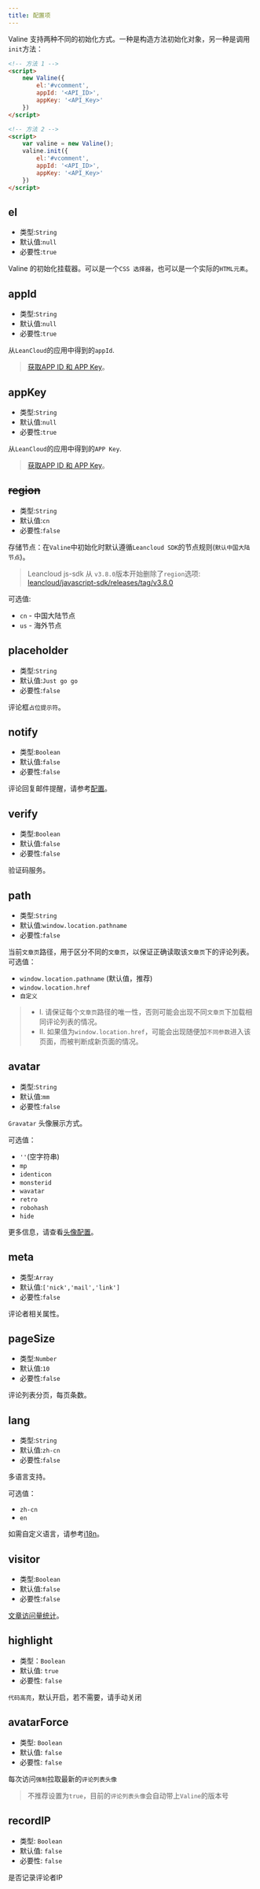 ```yaml
---
title: 配置项
---
```


Valine 支持两种不同的初始化方式。一种是构造方法初始化对象，另一种是调用`init`方法：
```html
<!-- 方法 1 -->
<script>
    new Valine({
        el:'#vcomment',
        appId: '<API_ID>',
        appKey: '<API_Key>'
    })
</script>

<!-- 方法 2 -->
<script>
    var valine = new Valine();
    valine.init({
        el:'#vcomment',
        appId: '<API_ID>',
        appKey: '<API_Key>'
    })
</script>
```

## el
- 类型:`String`
- 默认值:`null`
- 必要性:`true`

Valine 的初始化挂载器。可以是一个`CSS 选择器`，也可以是一个实际的`HTML元素`。

## appId
- 类型:`String`
- 默认值:`null`
- 必要性:`true`

从`LeanCloud`的应用中得到的`appId`.

> [获取APP ID 和 APP Key](/quickstart.html)。

## appKey
- 类型:`String`
- 默认值:`null`
- 必要性:`true`

从`LeanCloud`的应用中得到的`APP Key`.

> [获取APP ID 和 APP Key](/quickstart.html)。


## <del>region</del>
- 类型:`String`
- 默认值:`cn`
- 必要性:`false`

存储节点：在`Valine`中初始化时默认遵循`Leancloud SDK`的节点规则(`默认中国大陆节点`)。

> Leancloud js-sdk 从 `v3.8.0`版本开始删除了`region`选项:  
> [leancloud/javascript-sdk/releases/tag/v3.8.0](https://github.com/leancloud/javascript-sdk/releases/tag/v3.8.0)

可选值:
- `cn` - 中国大陆节点
- `us` - 海外节点

## placeholder
- 类型:`String`
- 默认值:`Just go go`
- 必要性:`false`

评论框`占位提示符`。

## notify
- 类型:`Boolean`
- 默认值:`false`
- 必要性:`false`

评论回复邮件提醒，请参考[配置](https://github.com/xCss/Valine/wiki/Valine-%E8%AF%84%E8%AE%BA%E7%B3%BB%E7%BB%9F%E4%B8%AD%E7%9A%84%E9%82%AE%E4%BB%B6%E6%8F%90%E9%86%92%E8%AE%BE%E7%BD%AE)。

## verify
- 类型:`Boolean`
- 默认值:`false`
- 必要性:`false`

验证码服务。


## path
- 类型:`String`
- 默认值:`window.location.pathname`
- 必要性:`false`

当前`文章页`路径，用于区分不同的`文章页`，以保证正确读取该`文章页`下的评论列表。  
可选值：
- `window.location.pathname` (默认值，推荐)
- `window.location.href`
- `自定义` 

> - I. 请保证每个`文章页`路径的唯一性，否则可能会出现不同`文章页`下加载相同评论列表的情况。  
> - II. 如果值为`window.location.href`，可能会出现随便加`不同参数`进入该页面，而被判断成新页面的情况。



## avatar
- 类型:`String`
- 默认值:`mm`
- 必要性:`false`

`Gravatar` 头像展示方式。

可选值：
- `''`(空字符串)
- `mp`
- `identicon`
- `monsterid`
- `wavatar`
- `retro`
- `robohash`
- `hide` 

更多信息，请查看[头像配置](/avatar.html)。

## meta
- 类型:`Array`
- 默认值:`['nick','mail','link']`
- 必要性:`false`

评论者相关属性。


## pageSize
- 类型:`Number`
- 默认值:`10`
- 必要性:`false`

评论列表分页，每页条数。

## lang
- 类型:`String`
- 默认值:`zh-cn`
- 必要性:`false`

多语言支持。

可选值：
- `zh-cn`
- `en`

如需自定义语言，请参考[i18n](/i18n.html)。

## visitor
- 类型:`Boolean`
- 默认值:`false`
- 必要性:`false`

[文章访问量统计](/visitor.html)。

## highlight
- 类型：`Boolean`
- 默认值: `true`
- 必要性: `false`

`代码高亮`，默认开启，若不需要，请手动关闭

## avatarForce
- 类型: `Boolean`
- 默认值: `false`
- 必要性: `false`
  
每次访问`强制`拉取最新的`评论列表头像`

> 不推荐设置为`true`，目前的`评论列表头像`会自动带上`Valine`的版本号

## recordIP
- 类型: `Boolean`
- 默认值: `false`
- 必要性: `false`

是否记录评论者IP
